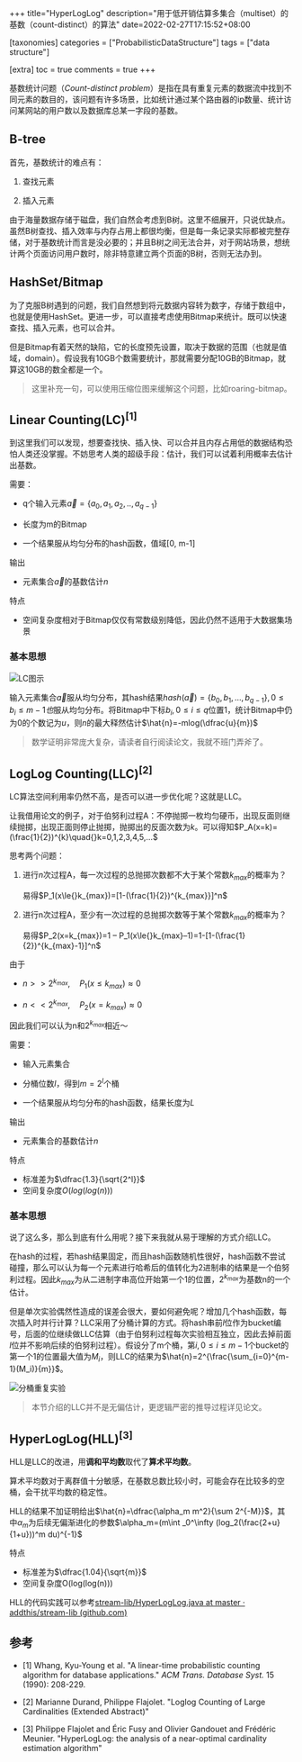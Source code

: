 +++
title="HyperLogLog"
description="用于低开销估算多集合（multiset）的基数（count-distinct）的算法"
date=2022-02-27T17:15:52+08:00

[taxonomies]
categories = ["ProbabilisticDataStructure"]
tags = ["data structure"]

[extra]
toc = true
comments = true
+++

基数统计问题（*Count-distinct problem*）是指在具有重复元素的数据流中找到不同元素的数目的，该问题有许多场景，比如统计通过某个路由器的ip数量、统计访问某网站的用户数以及数据库总某一字段的基数。

## B-tree

首先，基数统计的难点有：

1. 查找元素

2. 插入元素

由于海量数据存储于磁盘，我们自然会考虑到B树。这里不细展开，只说优缺点。虽然B树查找、插入效率与内存占用上都很均衡，但是每一条记录实际都被完整存储，对于基数统计而言是没必要的；并且B树之间无法合并，对于网站场景，想统计两个页面访问用户数时，除非特意建立两个页面的B树，否则无法办到。

## HashSet/Bitmap

为了克服B树遇到的问题，我们自然想到将元数据内容转为数字，存储于数组中，也就是使用HashSet。更进一步，可以直接考虑使用Bitmap来统计。既可以快速查找、插入元素，也可以合并。

但是Bitmap有着天然的缺陷，它的长度预先设置，取决于数据的范围（也就是值域，domain）。假设我有10GB个数需要统计，那就需要分配10GB的Bitmap，就算这10GB的数全都是一个。

> 这里补充一句，可以使用压缩位图来缓解这个问题，比如roaring-bitmap。

## Linear Counting(LC)${}^{[1]}$

到这里我们可以发现，想要查找快、插入快、可以合并且内存占用低的数据结构恐怕人类还没掌握。不妨思考人类的超级手段：估计，我们可以试着利用概率去估计出基数。

需要：

* q个输入元素$\overrightarrow{a}=\{ a_0, a_1, a_2, .., a_{q-1}\}$

* 长度为m的Bitmap

* 一个结果服从均匀分布的hash函数，值域[0, m-1]

输出

* 元素集合$\overrightarrow{a}$的基数估计$n$

特点

* 空间复杂度相对于Bitmap仅仅有常数级别降低，因此仍然不适用于大数据集场景

### 基本思想

![LC图示](https://raw.githubusercontent.com/oliverdding/imaw.io/main/linear_counting.drawio.svg)

输入元素集合$\overrightarrow{a}$服从均匀分布，其hash结果$hash(\overrightarrow{a})=\{b_0,b_1,…,b_{q-1}\},0\le{}b_i \le{m-1}也$服从均匀分布。将Bitmap中下标$b_i, 0\le{}i\le{}q$位置1，统计Bitmap中仍为0的个数记为$u$，则$n$的最大释然估计$\hat{n}=-mlog(\dfrac{u}{m})$

> 数学证明非常庞大复杂，请读者自行阅读论文，我就不班门弄斧了。

## LogLog Counting(LLC)${}^{[2]}$

LC算法空间利用率仍然不高，是否可以进一步优化呢？这就是LLC。

让我借用论文的例子，对于伯努利过程A：不停抛掷一枚均匀硬币，出现反面则继续抛掷，出现正面则停止抛掷，抛掷出的反面次数为$k$。可以得知$P_A(x=k)=(\frac{1}{2})^{k}\quad{}k=0,1,2,3,4,5,…$

思考两个问题：

1. 进行$n$次过程A，每一次过程的总抛掷次数都不大于某个常数$k_{max}$的概率为？
   
   易得$P_1(x\le{}k_{max})=[1-(\frac{1}{2})^{k_{max}}]^n$

2. 进行n次过程A，至少有一次过程的总抛掷次数等于某个常数$k_{max}$的概率为？
   
   易得$P_2(x=k_{max})=1 – P_1(x\le{}k_{max}–1)=1-[1-(\frac{1}{2})^{k_{max}-1}]^n$

由于

* $n >> 2^{k_{max}}, \quad P_1(x \leq k_{max}) \approx 0$

* $n << 2^{k_{max}}, \quad P_2(x = k_{max}) \approx 0$

因此我们可以认为n和$2^{k_{max}}$相近～

需要：

- 输入元素集合

- 分桶位数$l$，得到$m=2^l$个桶

- 一个结果服从均匀分布的hash函数，结果长度为$L$

输出

- 元素集合的基数估计$n$

特点

- 标准差为$\dfrac{1.3}{\sqrt{2^l}}$
- 空间复杂度$O(log(log(n)))$

### 基本思想

说了这么多，那么到底有什么用呢？接下来我就从易于理解的方式介绍LLC。

在hash的过程，若hash结果固定，而且hash函数随机性很好，hash函数不尝试碰撞，那么可以认为每一个元素进行哈希后的值转化为2进制串的结果是一个伯努利过程。因此$k_{max}$为从二进制字串高位开始第一个1的位置，$2^{k_{max}}$为基数n的一个估计。

但是单次实验偶然性造成的误差会很大，要如何避免呢？增加几个hash函数，每次插入时并行计算？LLC采用了分桶计算的方式。将hash串前$l$位作为bucket编号，后面的位继续做LLC估算（由于伯努利过程每次实验相互独立，因此去掉前面$l$位并不影响后续的伯努利过程）。假设分了m个桶，第$i, 0\le{}i\le{}m-1$个bucket的第一个1的位置最大值为$M_i$，则LLC的结果为$\hat{n}=2^{\frac{\sum_{i=0}^{m-1}(M_i)}{m}}$。

![分桶重复实验](https://raw.githubusercontent.com/oliverdding/imaw.io/main/loglog_count.drawio.svg)

> 本节介绍的LLC并不是无偏估计，更逻辑严密的推导过程详见论文。

## HyperLogLog(HLL)${}^{[3]}$

HLL是LLC的改进，用**调和平均数**取代了**算术平均数**。

算术平均数对于离群值十分敏感，在基数总数比较小时，可能会存在比较多的空桶，会干扰平均数的稳定性。

HLL的结果不加证明给出$\hat{n}=\dfrac{\alpha_m m^2}{\sum 2^{-M}}$，其中$\alpha_m$为后续无偏渐进化的参数$\alpha_m=(m\int _0^\infty (log_2(\frac{2+u}{1+u}))^m du)^{-1}$

特点

- 标准差为$\dfrac{1.04}{\sqrt{m}}$
- 空间复杂度O(log(log(n)))

HLL的代码实践可以参考[stream-lib/HyperLogLog.java at master · addthis/stream-lib (github.com)](https://github.com/addthis/stream-lib/blob/master/src/main/java/com/clearspring/analytics/stream/cardinality/HyperLogLog.java)

## 参考

* [1] Whang, Kyu-Young et al. "A linear-time probabilistic counting algorithm for database applications." *ACM Trans. Database Syst.* 15 (1990): 208-229.

* [2] Marianne Durand, Philippe Flajolet. "Loglog Counting of Large Cardinalities (Extended Abstract)"

* [3] Philippe Flajolet and Éric Fusy and Olivier Gandouet and Frédéric Meunier. "HyperLogLog: the analysis of a near-optimal
  cardinality estimation algorithm"
